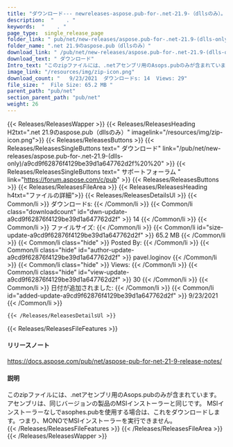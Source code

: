 ```yaml
---
title: "ダウンロード--- newreleases-aspose.pub-for-.net-21.9-（dllsのみ）。" 
description:  "    . " 
keywords:  "    . " 
page_type:  single_release_page
folder_link: " pub/net/new-releases/aspose.pub-for-.net-21.9-(dlls-only)/"
folder_name: ".net 21.9のaspose.pub（dllsのみ）"
download_link: " /pub/net/new-releases/aspose.pub-for-.net-21.9-(dlls-only)/a9cd9f62876f4129be39d1a647762d2f"
download_text: " ダウンロード"
Intro_text: "このzipファイルには、.netアセンブリ用のAsops.pubのみが含まれています。アセンブリA ..."
image_link: "/resources/img/zip-icon.png"
download_count: "   9/23/2021  ダウンロードs: 14  Views: 29"
file_size: "  File Size: 65.2 MB "
parent_path: "pub/net"
section_parent_path: "pub/net"
weight: 26
---
```


{{< Releases/ReleasesWapper >}}
  {{< Releases/ReleasesHeading H2txt=".net 21.9のaspose.pub（dllsのみ）" imagelink="/resources/img/zip-icon.png">}}
  {{< Releases/ReleasesButtons >}}
    {{< Releases/ReleasesSingleButtons text=" ダウンロード" link="/pub/net/new-releases/aspose.pub-for-.net-21.9-(dlls-only)/a9cd9f62876f4129be39d1a647762d2f%20%20" >}}
    {{< Releases/ReleasesSingleButtons text=" サポートフォーラム " link="https://forum.aspose.com/c/pub" >}}
  {{< Releases/ReleasesButtons >}}
  {{< Releases/ReleasesFileArea >}}
    {{< Releases/ReleasesHeading h4txt="ファイルの詳細">}}
    {{< Releases/ReleasesDetailsUl >}}
            {{< Common/li  >}} ダウンロードs: {{< /Common/li >}} 
      {{< Common/li class="downloadcount" id="dwn-update-a9cd9f62876f4129be39d1a647762d2f" >}} 14 {{< /Common/li >}} 
      {{< Common/li  >}} ファイルサイズ: {{< /Common/li >}} 
      {{< Common/li id="size-update-a9cd9f62876f4129be39d1a647762d2f" >}} 65.2 MB {{< /Common/li >}} 
      {{< Common/li  class="hide" >}} Posted By: {{< /Common/li >}} 
      {{< Common/li class="hide" id="author-update-a9cd9f62876f4129be39d1a647762d2f" >}} pavel.loginov {{< /Common/li >}} 
      {{< Common/li class="hide"  >}} Views: {{< /Common/li >}} 
      {{< Common/li class="hide" id="view-update-a9cd9f62876f4129be39d1a647762d2f" >}} 30 {{< /Common/li >}} 
      {{< Common/li  >}} 日付が追加されました: {{< /Common/li >}} 
      {{< Common/li id="added-update-a9cd9f62876f4129be39d1a647762d2f" >}} 9/23/2021 {{< /Common/li >}} 

    {{< /Releases/ReleasesDetailsUl >}}

  {{< Releases/ReleasesFileFeatures >}}
      <h4>リリースノート</h4><div><a href="https://docs.aspose.com/pub/net/aspose-pub-for-net-21-9-release-notes/">https://docs.aspose.com/pub/net/aspose-pub-for-net-21-9-release-notes/</a></div><h4>説明</h4><div class="HTMLDescription">このzipファイルには、.netアセンブリ用のAsops.pubのみが含まれています。アセンブリは、同じバージョンの製品のMSIインストーラーと同じです。 MSIインストーラーなしでasophes.pubを使用する場合は、これをダウンロードします。つまり、MONOでMSIインストーラーを実行できません。</div>
  {{< /Releases/ReleasesFileFeatures >}}
 {{< /Releases/ReleasesFileArea >}}
{{< /Releases/ReleasesWapper >}}



